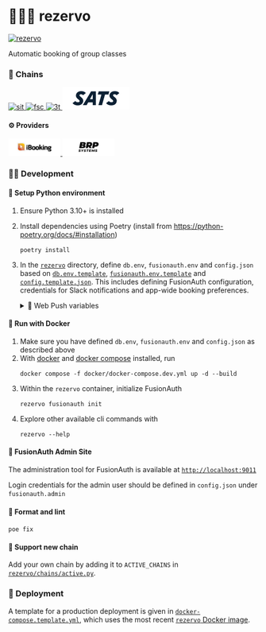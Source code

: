 # 🏋🏿‍♂️ rezervo

[![rezervo](https://img.shields.io/badge/ghcr.io-mathiazom%2Frezervo-blue?logo=docker)](https://github.com/users/mathiazom/packages/container/package/rezervo)

Automatic booking of group classes

### 🧩 Chains
<div class="image-link-container">
   <a href="https://www.sit.no">
      <img src="assets/badges/chains/sit.svg" alt="sit" height="45">
   </a>
   <a href="https://www.fsc.no">
      <img src="assets/badges/chains/fsc.svg" alt="fsc" height="45">
   </a>
   <a href="https://www.3t.no">
      <img src="assets/badges/chains/3t.svg" alt="3t" height="45">
   </a>
   <a href="https://www.sats.no">
      <img src="assets/badges/chains/sats.svg" alt="sats" height="45">
   </a>
</div>

#### ⚙️ Providers
<div class="image-link-container">
   <a href="https://www.ibooking.no">
      <img src="assets/badges/providers/ibooking.svg" alt="ibooking" height="35">
   </a>
   <a href="https://www.brpsystems.com">
      <img src="assets/badges/providers/brpsystems.svg" alt="brpsystems" height="35">
   </a>
</div>


### 🧑‍💻 Development

#### 🐍 Setup Python environment
1. Ensure Python 3.10+ is installed
2. Install dependencies using Poetry (install from https://python-poetry.org/docs/#installation)
    ```shell
    poetry install
    ```
3. In the [`rezervo`](rezervo) directory, define `db.env`, `fusionauth.env` and `config.json` based on [`db.env.template`](rezervo/db.env.template), [`fusionauth.env.template`](rezervo/fusionauth.env.template) and [`config.template.json`](rezervo/config.template.json). This includes defining FusionAuth configuration, credentials for Slack notifications and app-wide booking preferences.
   
   <details>
      <summary>📳 Web Push variables</summary>
   
      ##### Web Push variables
      Web push requires a VAPID key pair. This can be generated with the following command using `openssl`:
      ```shell
      openssl ecparam -name prime256v1 -genkey -noout -out vapid_keypair.pem
      ```
      The private key can then be encoded as base64 and added to the `config.json` file as `notifications.web_push.private_key`:
      ```shell
      openssl ec -in ./vapid_keypair.pem -outform DER|tail -c +8|head -c 32|base64|tr -d '=' |tr '/+' '_-' >> vapid_private.txt
      ```
      Similarly, the public key can be encoded as base64 and included in the client application receiving the notifications:
      ```shell
      openssl ec -in ./vapid_keypair.pem -pubout -outform DER|tail -c 65|base64|tr -d '=' |tr '/+' '_-'|tr -d '\n' >> vapid_public.txt
      ```
   </details>


#### 🐋 Run with Docker
1. Make sure you have defined `db.env`, `fusionauth.env` and `config.json` as described above
2. With [docker](https://docs.docker.com/get-docker/) and [docker compose](https://docs.docker.com/compose/) installed, run
    ```shell
    docker compose -f docker/docker-compose.dev.yml up -d --build
    ```
3. Within the `rezervo` container, initialize FusionAuth
    ```shell
    rezervo fusionauth init
    ```
4. Explore other available cli commands with
    ```shell
    rezervo --help
    ```
   
#### 🦹 FusionAuth Admin Site

The administration tool for FusionAuth is available at [`http://localhost:9011`](http://localhost:9011)

Login credentials for the admin user should be defined in `config.json` under `fusionauth.admin`

#### 🧹 Format and lint
```shell
poe fix
```

#### 🔌 Support new chain
Add your own chain by adding it to `ACTIVE_CHAINS` in [`rezervo/chains/active.py`](rezervo/chains/active.py).

### 🚀 Deployment
A template for a production deployment is given in [`docker-compose.template.yml`](docker/docker-compose.template.yml), which uses the most recent [`rezervo` Docker image](https://github.com/users/mathiazom/packages/container/package/rezervo).
